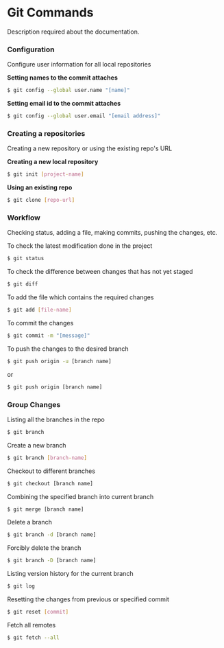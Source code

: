 # Git Commands
Description required about the documentation.

### Configuration
Configure user information for all local repositories

**Setting names to the commit attaches**
```sh
$ git config --global user.name "[name]"
```

**Setting email id to the commit attaches**
```sh
$ git config --global user.email "[email address]"
```


### Creating a repositories
Creating a new repository or using the existing repo's URL

**Creating a new local repository**
```sh
$ git init [project-name] 
```

**Using an existing repo**
```sh
$ git clone [repo-url] 
```

### Workflow
Checking status, adding a file, making commits, pushing the changes, etc.

To check the latest modification done in the project
```sh
$ git status
```

To check the difference between changes that has not yet staged
```sh
$ git diff
```

To add the file which contains the required changes
```sh
$ git add [file-name]
```

To commit the changes
```sh
$ git commit -m "[message]"
```

To push the changes to the desired branch
```sh
$ git push origin -u [branch name]
```
or
```sh
$ git push origin [branch name]
```


### Group Changes
Listing all the branches in the repo
```sh
$ git branch
```

Create a new branch
```sh
$ git branch [branch-name]
```

Checkout to different branches
```sh
$ git checkout [branch name]
```

Combining the specified branch into current branch
```sh
$ git merge [branch name]
```

Delete a branch
```sh
$ git branch -d [branch name]
```

Forcibly delete the branch
```sh
$ git branch -D [branch name]
```

Listing version history for the current branch
```sh
$ git log
```

Resetting the changes from previous or specified commit
```sh
$ git reset [commit]
```

Fetch all remotes
```sh
$ git fetch --all
```
